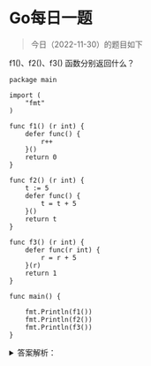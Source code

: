 # Go每日一题

> 今日（2022-11-30）的题目如下

f1()、f2()、f3() 函数分别返回什么？


```golang
package main

import (
	"fmt"
)

func f1() (r int) {
	defer func() {
		r++
	}()
	return 0
}

func f2() (r int) {
	t := 5
	defer func() {
		t = t + 5
	}()
	return t
}

func f3() (r int) {
	defer func(r int) {
		r = r + 5
	}(r)
	return 1
}

func main() {

	fmt.Println(f1())
	fmt.Println(f2())
	fmt.Println(f3())
}
```


<details>
<summary>答案解析：</summary>
参考答案及解析：1 5 1。
知识点：defer、返回值。
</details>
